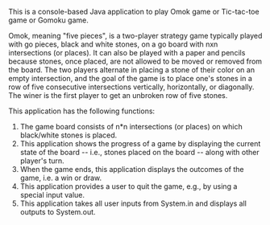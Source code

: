 This is a console-based Java application to play Omok
game or Tic-tac-toe game or Gomoku game.

Omok, meaning "five pieces", is a two-player strategy game
  typically played with go pieces, black and white stones, on a go board
  with nxn intersections (or places). It can also be played with a
  paper and pencils because stones, once placed, are not allowed to be
  moved or removed from the board. The two players alternate in placing
  a stone of their color on an empty intersection, and the goal of the
  game is to place one's stones in a row of five consecutive
  intersections vertically, horizontally, or diagonally. The winer is
  the first player to get an unbroken row of five stones.

This application has the following functions:

1. The game board consists of n*n intersections (or places) on which black/white
  stones is placed.
2. This application shows the progress of a game by displaying the current state
    of the board -- i.e., stones placed on the board -- along with other player's
    turn.
3. When the game ends, this application displays the outcomes of the game, i.e.
  a win or draw.
4. This application provides a user to quit the game, e.g., by
    using a special input value.
5. This application takes all user inputs from System.in and displays all outputs
    to System.out.
